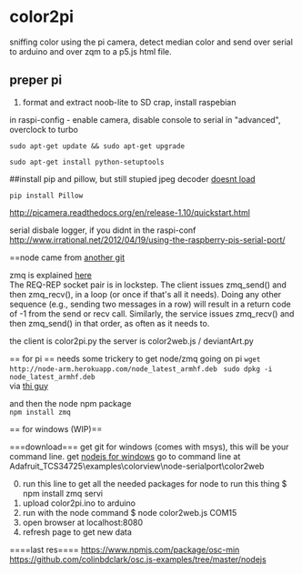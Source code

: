 # color2pi
sniffing color using the pi camera, detect median color and send over serial to arduino and over zqm to a p5.js html file.

## preper pi
1. format and extract noob-lite to SD crap, install raspebian

in raspi-config - enable camera, disable console to serial in "advanced", overclock to turbo


```sudo apt-get update && sudo apt-get upgrade```

```sudo apt-get install python-setuptools```

##install pip and pillow, 
but still stupied jpeg decoder [doesnt load]( http://stackoverflow.com/questions/4632261/pil-jpeg-library-help)

```pip install Pillow```

http://picamera.readthedocs.org/en/release-1.10/quickstart.html

serial disbale logger, if you didnt in the raspi-conf
http://www.irrational.net/2012/04/19/using-the-raspberry-pis-serial-port/


==node 
came from [another git](https://github.com/shenkarSElab/Adafruit_TCS34725/tree/master/examples/colorview/node-serialport)

zmq is explained [here](http://zguide.zeromq.org/page:all)  
 The REQ-REP socket pair is in lockstep. The client issues zmq_send() and then zmq_recv(), in a loop (or once if that's all it needs). Doing any other sequence (e.g., sending two messages in a row) will result in a return code of -1 from the send or recv call. Similarly, the service issues zmq_recv() and then zmq_send() in that order, as often as it needs to.
 
 the client is color2pi.py
 the server is color2web.js / deviantArt.py
 
== for pi ==
needs some trickery to get  node/zmq going on pi
```wget http://node-arm.herokuapp.com/node_latest_armhf.deb ```
```sudo dpkg -i node_latest_armhf.deb```  
via [thi guy](http://weworkweplay.com/play/raspberry-pi-nodejs/)

and then the node npm package   
```npm install zmq```

== for windows (WIP)==

===download===
get git for windows (comes with msys), this will be your command line.
get [nodejs for windows](http://blog.teamtreehouse.com/install-node-js-npm-windows)
go to command line at Adafruit_TCS34725\examples\colorview\node-serialport\color2web

0. run this line to get all the needed packages for node to run this thing
$ npm install zmq servi
1. upload color2pi.ino to arduino
2. run with the node command 
$ node color2web.js COM15
3. open browser at localhost:8080
4. refresh page to get new data


====last res====
https://www.npmjs.com/package/osc-min  
https://github.com/colinbdclark/osc.js-examples/tree/master/nodejs
